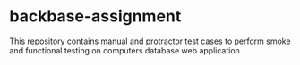 # backbase-assignment
This repository contains manual and protractor test cases to perform smoke and functional testing on computers database web application
